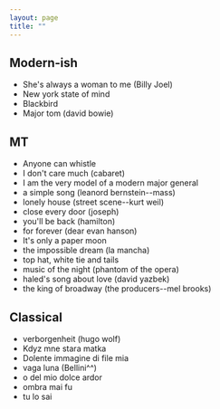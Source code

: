 ```yaml
---
layout: page
title: ""
---
```


## Modern-ish

- She's always a woman to me (Billy Joel)
- New york state of mind
- Blackbird
- Major tom (david bowie)

## MT

- Anyone can whistle
- I don't care much (cabaret)
- I am the very model of a modern major general
- a simple song (leanord bernstein--mass)
- lonely house (street scene--kurt weil)
- close every door (joseph)
- you'll be back (hamilton)
- for forever (dear evan hanson)
- It's only a paper moon
- the impossible dream (la mancha)
- top hat, white tie and tails
- music of the night (phantom of the opera)
- haled's song about love (david yazbek)
- the king of broadway (the producers--mel brooks)


## Classical
- verborgenheit (hugo wolf)
- Kdyz mne stara matka
- Dolente immagine di file mia
- vaga luna (Bellini^^)
- o del mio dolce ardor
- ombra mai fu
- tu lo sai
